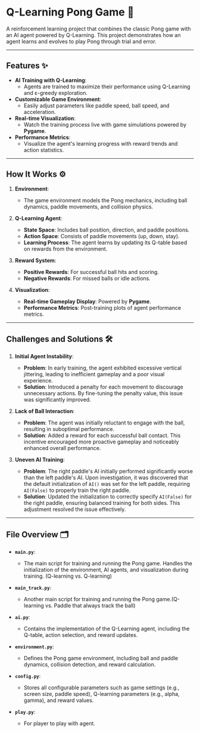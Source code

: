 # **Q-Learning Pong Game** 🏓

A reinforcement learning project that combines the classic Pong game with an AI agent powered by Q-Learning. This project demonstrates how an agent learns and evolves to play Pong through trial and error.

---

## **Features** ✨

- **AI Training with Q-Learning**: 
  - Agents are trained to maximize their performance using Q-Learning and ε-greedy exploration.
- **Customizable Game Environment**: 
  - Easily adjust parameters like paddle speed, ball speed, and acceleration.
- **Real-time Visualization**: 
  - Watch the training process live with game simulations powered by **Pygame**.
- **Performance Metrics**: 
  - Visualize the agent's learning progress with reward trends and action statistics.

---

## **How It Works** ⚙️

1. **Environment**:

   - The game environment models the Pong mechanics, including ball dynamics, paddle movements, and collision physics.

2. **Q-Learning Agent**:

   - **State Space**: Includes ball position, direction, and paddle positions.
   - **Action Space**: Consists of paddle movements (up, down, stay).
   - **Learning Process**: The agent learns by updating its Q-table based on rewards from the environment.

3. **Reward System**:

   - **Positive Rewards**: For successful ball hits and scoring.
   - **Negative Rewards**: For missed balls or idle actions.

4. **Visualization**:

   - **Real-time Gameplay Display**: Powered by **Pygame**.
   - **Performance Metrics**: Post-training plots of agent performance metrics.

---

## **Challenges and Solutions** 🛠️

1. **Initial Agent Instability**:
   - **Problem**: In early training, the agent exhibited excessive vertical jittering, leading to inefficient gameplay and a poor visual experience.
   - **Solution**: Introduced a penalty for each movement to discourage unnecessary actions. By fine-tuning the penalty value, this issue was significantly improved.

2. **Lack of Ball Interaction**:
   - **Problem**: The agent was initially reluctant to engage with the ball, resulting in suboptimal performance.
   - **Solution**: Added a reward for each successful ball contact. This incentive encouraged more proactive gameplay and noticeably enhanced overall performance.

3. **Uneven AI Training**:
   - **Problem**: The right paddle's AI initially performed significantly worse than the left paddle's AI. Upon investigation, it was discovered that the default initialization of `AI()` was set for the left paddle, requiring `AI(False)` to properly train the right paddle.
   - **Solution**: Updated the initialization to correctly specify `AI(False)` for the right paddle, ensuring balanced training for both sides. This adjustment resolved the issue effectively.

---

## **File Overview** 🗂️

- **`main.py`**: 
  - The main script for training and running the Pong game. Handles the initialization of the environment, AI agents, and visualization during training. (Q-learning vs. Q-learning)
 
- **`main_track.py`**: 
  - Another main script for training and running the Pong game.(Q-learning vs. Paddle that always track the ball)

- **`ai.py`**: 
  - Contains the implementation of the Q-Learning agent, including the Q-table, action selection, and reward updates.

- **`environment.py`**: 
  - Defines the Pong game environment, including ball and paddle dynamics, collision detection, and reward calculation.

- **`config.py`**: 
  - Stores all configurable parameters such as game settings (e.g., screen size, paddle speed), Q-learning parameters (e.g., alpha, gamma), and reward values.

- **`play.py`**:
  - For player to play with agent.


